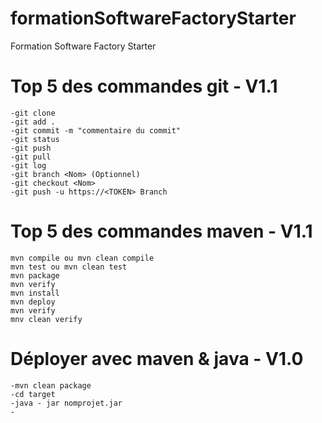 # formationSoftwareFactoryStarter
Formation Software Factory Starter

# Top 5 des commandes git - V1.1
```
-git clone
-git add .
-git commit -m "commentaire du commit"
-git status
-git push
-git pull
-git log
-git branch <Nom> (Optionnel)
-git checkout <Nom>
-git push -u https://<TOKEN> Branch 
```

# Top 5 des commandes maven - V1.1
```
mvn compile ou mvn clean compile
mvn test ou mvn clean test
mvn package
mvn verify
mvn install
mvn deploy
mvn verify
mnv clean verify
```

# Déployer avec maven & java - V1.0
```
-mvn clean package
-cd target
-java - jar nomprojet.jar
-
```

